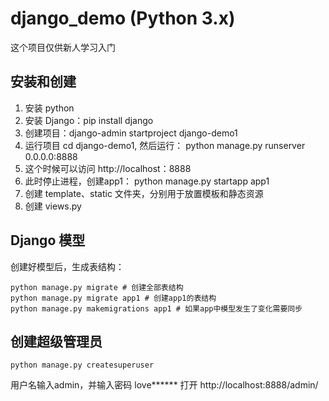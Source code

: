# django_demo (Python 3.x)
这个项目仅供新人学习入门

## 安装和创建
1. 安装 python 
1. 安装 Django：pip install django
1. 创建项目：django-admin startproject django-demo1
1. 运行项目 cd django-demo1, 然后运行： python manage.py runserver 0.0.0.0:8888
1. 这个时候可以访问 http://localhost：8888
1. 此时停止进程，创建app1： python manage.py startapp app1
1. 创建 template、static 文件夹，分别用于放置模板和静态资源
1. 创建 views.py 

## Django 模型
创建好模型后，生成表结构：
```
python manage.py migrate # 创建全部表结构
python manage.py migrate app1 # 创建app1的表结构
python manage.py makemigrations app1 # 如果app中模型发生了变化需要同步
```

## 创建超级管理员
```
python manage.py createsuperuser
```
用户名输入admin，并输入密码 love******
打开 http://localhost:8888/admin/